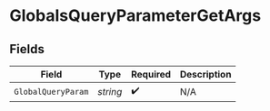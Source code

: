 # GlobalsQueryParameterGetArgs


## Fields

| Field              | Type               | Required           | Description        |
| ------------------ | ------------------ | ------------------ | ------------------ |
| `GlobalQueryParam` | *string*           | :heavy_check_mark: | N/A                |